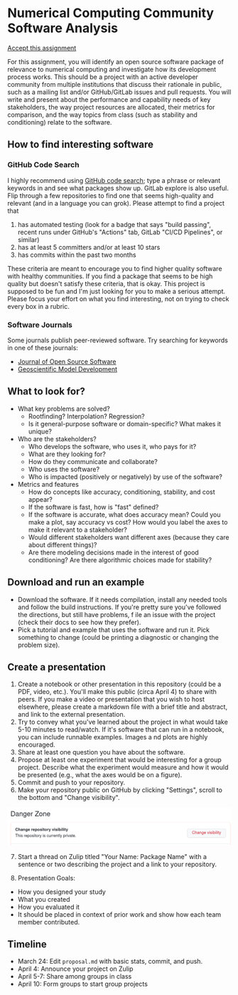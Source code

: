 # Numerical Computing Community Software Analysis

[Accept this assignment](https://classroom.github.com/a/LrudzhO7)

For this assignment, you will identify an open source software package of
relevance to numerical computing and investigate how its development process
works. This should be a project with an active developer community from multiple
institutions that discuss their rationale in public, such as a mailing list
and/or GitHub/GitLab issues and pull requests. You will write and present about
the performance and capability needs of key stakeholders, the way project
resources are allocated, their metrics for comparison, and the way topics from
class (such as stability and conditioning) relate to the software.

## How to find interesting software

### GitHub Code Search
I highly recommend using [GitHub code search](https://github.com/search); type a
phrase or relevant keywords in and see what packages show up. GitLab explore is
also useful. Flip through a few repositories to find one that seems high-quality
and relevant (and in a language you can grok). Please attempt to find a project
that

1. has automated testing (look for a badge that says "build passing", recent runs under GitHub's "Actions" tab, GitLab "CI/CD Pipelines", or similar)
2. has at least 5 committers and/or at least 10 stars
3. has commits within the past two months

These criteria are meant to encourage you to find higher quality software with
healthy communities. If you find a package that seems to be high quality but
doesn't satisfy these criteria, that is okay. This project is supposed to be
fun and I'm just looking for you to make a serious attempt. Please focus your
effort on what you find interesting, not on trying to check every box in a
rubric.

### Software Journals

Some journals publish peer-reviewed software. Try searching for keywords in one of these journals:
* [Journal of Open Source Software](https://joss.theoj.org/papers/)
* [Geoscientific Model Development](https://gmd.copernicus.org/)

## What to look for?

* What key problems are solved?
  * Rootfinding? Interpolation? Regression?
  * Is it general-purpose software or domain-specific? What makes it unique?
* Who are the stakeholders?
  * Who develops the software, who uses it, who pays for it?
  * What are they looking for?
  * How do they communicate and collaborate?
  * Who uses the software?
  * Who is impacted (positively or negatively) by use of the software?
* Metrics and features
  * How do concepts like accuracy, conditioning, stability, and cost appear?
  * If the software is fast, how is "fast" defined?
  * If the software is accurate, what does accuracy mean? Could you make a plot, say accuracy vs cost? How would you label the axes to make it relevant to a stakeholder?
  * Would different stakeholders want different axes (because they care about different things)?
  * Are there modeling decisions made in the interest of good conditioning? Are there algorithmic choices made for stability?

## Download and run an example

* Download the software. If it needs compilation, install any needed tools and follow the build instructions. If you're pretty sure you've followed the directions, but still have problems, f
ile an issue with the project (check their docs to see how they prefer).
* Pick a tutorial and example that uses the software and run it. Pick something to change (could be printing a diagnostic or changing the problem size).

## Create a presentation

1. Create a notebook or other presentation in this repository (could be a PDF, video, etc.). You'll make this public (circa April 4) to share with peers. If you make a video or presentation
that you wish to host elsewhere, please create a markdown file with a brief title and abstract, and link to the external presentation.
2. Try to convey what you've learned about the project in what would take 5-10 minutes to read/watch. If it's software that can run in a notebook, you can include runnable examples. Images a
nd plots are highly encouraged.
3. Share at least one question you have about the software.
4. Propose at least one experiment that would be interesting for a group project. Describe what the experiment would measure and how it would be presented (e.g., what the axes would be on a
figure).
5. Commit and push to your repository.
6. Make your repository public on GitHub by clicking "Settings", scroll to the bottom and "Change visibility".

![](img/make-public.png)

7. Start a thread on Zulip titled "Your Name: Package Name" with a sentence or two describing the project and a link to your repository.

8. Presentation Goals:
- How you designed your study
- What you created
- How you evaluated it
- It should be placed in context of prior work and show how each team member contributed.

## Timeline

* March 24: Edit `proposal.md` with basic stats, commit, and push.
* April 4: Announce your project on Zulip
* April 5-7: Share among groups in class
* April 10: Form groups to start group projects
